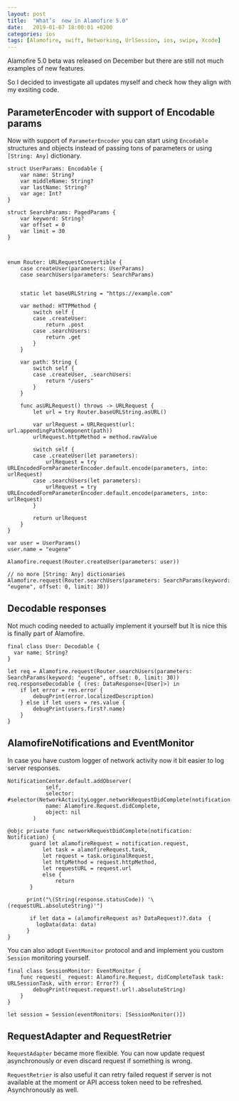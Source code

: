 ```yaml
---
layout: post
title:  "What’s  new in Alamofire 5.0"
date:   2019-01-07 18:00:01 +0200
categories: ios
tags: [Alamofire, swift, Networking, UrlSession, ios, swipe, Xcode]
---
```


Alamofire 5.0 beta was released on December but there are still not much examples of new features.

So I decided to investigate all updates myself and check how they align with my exsiting code.


## ParameterEncoder with support of Encodable params

Now with support of `ParameterEncoder` you can start using `Encodable` structures and objects instead of passing tons of parameters or using `[String: Any]` dictionary.

```
struct UserParams: Encodable {
    var name: String?
    var middleName: String?
    var lastName: String?
    var age: Int?
}

struct SearchParams: PagedParams {
    var keyword: String?
    var offset = 0
    var limit = 30
}



enum Router: URLRequestConvertible {
    case createUser(parameters: UserParams)
    case searchUsers(parameters: SearchParams)


    static let baseURLString = "https://example.com"

    var method: HTTPMethod {
        switch self {
        case .createUser:
            return .post
        case .searchUsers:
            return .get
        }
    }

    var path: String {
        switch self {
        case .createUser, .searchUsers:
            return "/users"
        }
    }

    func asURLRequest() throws -> URLRequest {
        let url = try Router.baseURLString.asURL()

        var urlRequest = URLRequest(url: url.appendingPathComponent(path))
        urlRequest.httpMethod = method.rawValue

        switch self {
        case .createUser(let parameters):
            urlRequest = try URLEncodedFormParameterEncoder.default.encode(parameters, into: urlRequest)
        case .searchUsers(let parameters):
            urlRequest = try URLEncodedFormParameterEncoder.default.encode(parameters, into: urlRequest)
        }

        return urlRequest
    }
}
```


```
var user = UserParams()
user.name = "eugene"

Alamofire.request(Router.createUser(parameters: user))

// no more [String: Any] dictionaries
Alamofire.request(Router.searchUsers(parameters: SearchParams(keyword: "eugene", offset: 0, limit: 30))
```

## Decodable responses

Not much coding needed to actually implement it yourself but It is nice this is finally part of Alamofire.

```
final class User: Decodable {
  var name: String?
}

let req = Alamofire.request(Router.searchUsers(parameters: SearchParams(keyword: "eugene", offset: 0, limit: 30))
req.responseDecodable { (res: DataResponse<[User]>) in
    if let error = res.error {
        debugPrint(error.localizedDescription)
    } else if let users = res.value {
        debugPrint(users.first?.name)
    }
}
```



## AlamofireNotifications and EventMonitor

In case you have custom logger of network activity now it bit easier to log server responses.


```
NotificationCenter.default.addObserver(
            self,
            selector: #selector(NetworkActivityLogger.networkRequestDidComplete(notification:)),
            name: Alamofire.Request.didComplete,
            object: nil
        )
```

```
@objc private func networkRequestDidComplete(notification: Notification) {
       guard let alamofireRequest = notification.request,
           let task = alamofireRequest.task,
           let request = task.originalRequest,
           let httpMethod = request.httpMethod,
           let requestURL = request.url
           else {
               return
       }

      print("\(String(response.statusCode)) '\(requestURL.absoluteString)'")

       if let data = (alamofireRequest as? DataRequest)?.data  {
         logData(data: data)
      }       
}
```

You can also adopt `EventMonitor` protocol and and implement you custom `Session` monitoring yourself.

```
final class SessionMonitor: EventMonitor {
    func request(_ request: Alamofire.Request, didCompleteTask task: URLSessionTask, with error: Error?) {
        debugPrint(request.request!.url!.absoluteString)
    }
}

let session = Session(eventMonitors: [SessionMonitor()])
```


## RequestAdapter and RequestRetrier

`RequestAdapter` became more flexible. You can now update request asynchronously or even discard request if something is wrong.

`RequestRetrier` is also useful it can retry failed request if server is not available at the moment or API access token need to be refreshed. Asynchronously as well.
